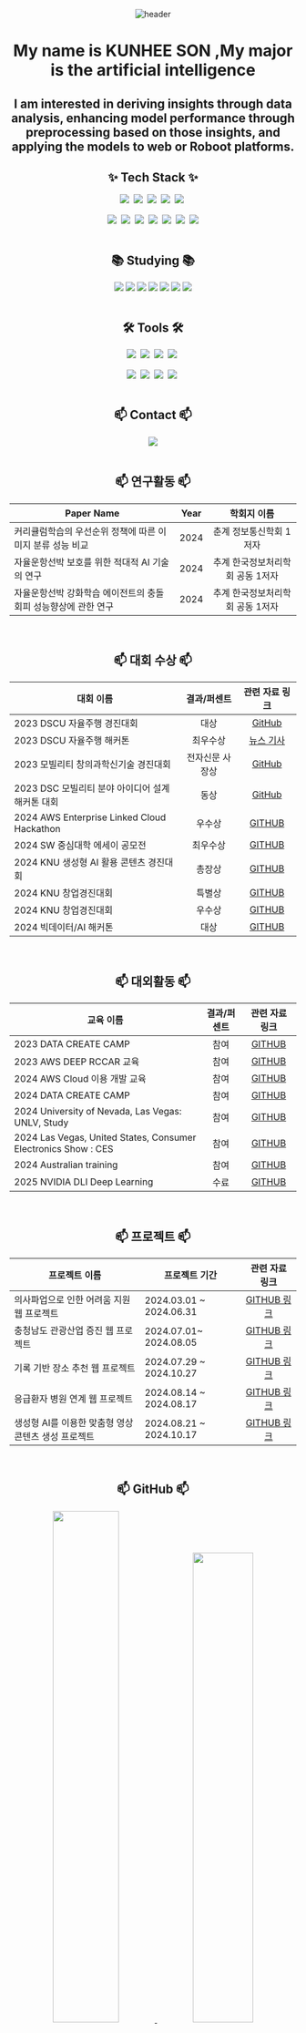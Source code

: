 
<!--타이틀 부분-->
<!-- 메시지 형식의 자기소개 --> 


<div align="center">

  

![header](https://capsule-render.vercel.app/api?type=waving&color=auto&height=500§ion=header&text=😊Welcome!😊&desc=%20%20%20%20&descSize=30&fontColor=F7DF1E&fontAlignY=40)

  <h1> My name is KUNHEE SON ,My major is the artificial intelligence </h1> 
  <h2>I am interested in deriving insights through data analysis, enhancing model performance through preprocessing based on those insights, and applying the models to web or Roboot platforms.</h2>
</div>





<!--내용 부분-->
<h2 align="center">✨ Tech Stack ✨</h2>
<div align="center">
  <img src="https://img.shields.io/badge/python-3670A0?style=for-the-badge&logo=python&logoColor=ffdd54" />&nbsp
  <img src="https://img.shields.io/badge/pandas-150458.svg?style=for-the-badge&logo=pandas&logoColor=white" />&nbsp
  <img src="https://img.shields.io/badge/numpy-4d77cf.svg?style=for-the-badge&logo=numpy&logoColor=white" />&nbsp
  <img src="https://img.shields.io/badge/Matplotlib-11557c.svg?style=for-the-badge&logo=Matplotlib&logoColor=white" />&nbsp
  <img src="https://img.shields.io/badge/Linux-FCC624?style=for-the-badge&logo=linux&logoColor=black" />&nbsp 



</div>


<br>

<div align="center">
 <img src="https://img.shields.io/badge/OpenCV-5C3EE8?style=for-the-badge&logo=opencv&logoColor=white" />&nbsp 
  <img src="https://img.shields.io/badge/html5-E34F26.svg?style=for-the-badge&logo=html5&logoColor=white" />&nbsp
  <img src="https://img.shields.io/badge/css3-1572B6.svg?style=for-the-badge&logo=css3&logoColor=white" />&nbsp
  <img src="https://img.shields.io/badge/ROS-22303F?style=for-the-badge&logo=ros&logoColor=white" />&nbsp
  <img src="https://img.shields.io/badge/C-A8B9CC?style=for-the-badge&logo=c&logoColor=white" />&nbsp
  <img src="https://img.shields.io/badge/C++-00599C?style=for-the-badge&logo=cplusplus&logoColor=white" />&nbsp
  <img src="https://img.shields.io/badge/Docker-2496ED?style=for-the-badge&logo=docker&logoColor=white" />
</div>





<br>

<h2 align="center">📚 Studying 📚</h2>
<div align="center">
  <img src="https://img.shields.io/badge/ROS1-22314F?style=for-the-badge&logo=ros&logoColor=white">
  <img src="https://img.shields.io/badge/ROS2-00979D?style=for-the-badge&logo=ros&logoColor=white">

  <!-- RViz 시각화 툴 -->
<img src="https://img.shields.io/badge/RViz-F47822?style=for-the-badge&logo=ros&logoColor=white">

<!-- Gazebo 시뮬레이터 -->
<img src="https://img.shields.io/badge/Gazebo-364859?style=for-the-badge&logo=gazebo&logoColor=white">

<!-- rosbag 로그 저장/재생 툴 -->
<img src="https://img.shields.io/badge/rosbag-22314F?style=for-the-badge&logo=ros&logoColor=white">

<!-- MoveIt! 모션 플래닝 -->
<img src="https://img.shields.io/badge/MoveIt!-E94E1A?style=for-the-badge&logo=moveit&logoColor=white">

<!-- Navigation2 (Nav2) -->
<img src="https://img.shields.io/badge/Nav2-4CAE4A?style=for-the-badge&logo=ros&logoColor=white">


</div>

<br>

<h2 align="center">🛠 Tools 🛠</h2>
<div align="center">
  <img src="https://img.shields.io/badge/git-F05033.svg?style=for-the-badge&logo=git&logoColor=white" />&nbsp
  <img src="https://img.shields.io/badge/github-181717.svg?style=for-the-badge&logo=github&logoColor=white" />&nbsp
  <img src="https://img.shields.io/badge/Notion-F3F3F3.svg?style=for-the-badge&logo=notion&logoColor=black" />&nbsp
  <img src="https://img.shields.io/badge/slack-4A154B.svg?style=for-the-badge&logo=slack&logoColor=black" />&nbsp

  
</div>

<div align="center">
 <!-- <img src="https://img.shields.io/badge/adobe%20photoshop-08253c.svg?style=for-the-badge&logo=adobe%20photoshop&logoColor=37abff" />&nbsp -->

</div>

<br>

<div align="center">
  <img src="https://img.shields.io/badge/VSCode-2C2C32.svg?style=for-the-badge&logo=visual-studio-code&logoColor=22ABF3" />&nbsp
  <img src="https://img.shields.io/badge/amazonwebservices-F7DF1E.svg?style=for-the-badge&logo=amazonwebservices&logoColor=F9AB00" />&nbsp
  <img src="https://img.shields.io/badge/jupyter-2C2C32.svg?style=for-the-badge&logo=jupyter&logoColor=F37726" />&nbsp
  <img src="https://img.shields.io/badge/eclipseide-150458.svg?style=for-the-badge&logo=eclipseide&logoColor=F9AB00" />&nbsp
  
  
</div>

<br>

<h2 align="center">📫 Contact 📫</h2>
<div align="center">
  </a>
  <a href="mailto:oka1313@gmail.com">
    <img
     src="https://img.shields.io/badge/songunhee5426@gmail.com-D14836?style=flat&logo=gmail&logoColor=white" />
  </a>
</div>



<br>

<h2 align="center">📫 연구활동 📫</h2>
<div align="center">
 
  |Paper Name|Year|학회지 이름|
  |------|:---:|:-------:|
  |커리큘럼학습의 우선순위 정책에 따른 이미지 분류 성능 비교|2024|춘계 정보통신학회 1저자|
  |자율운항선박 보호를 위한 적대적 AI 기술의 연구 |2024|추계 한국정보처리학회 공동 1저자|
  |자율운항선박 강화학습 에이전트의 충돌회피 성능향상에 관한 연구 |2024|추계 한국정보처리학회 공동 1저자|



</div>


<br>

<h2 align="center">📫 대회 수상 📫</h2>
<div align="center">


|대회 이름| 결과/퍼센트|관련 자료 링크|
|------|:---:|:---:|
|2023 DSCU 자율주행 경진대회| 대상|[GitHub](https://github.com/NICESONY/2023-DSCU-Self-Driving-Competition)|
|2023 DSCU 자율주행 해커톤 |최우수상|[뉴스 기사](https://www.cctoday.co.kr/news/articleView.html?idxno=2180876)|
|2023 모빌리티 창의과학신기술 경진대회 |전자신문 사장상|[GitHub](https://github.com/NICESONY/Mobility-Creative-Science-New-Technology-Competition)|
|2023 DSC 모빌리티 분야 아이디어 설계 해커톤 대회 |동상|[GitHub]()|
|2024 AWS Enterprise Linked Cloud Hackathon |우수상|[GITHUB](https://github.com/NICESONY/DSC_Car_hackathon)|
|2024 SW 중심대학 에세이 공모전 |최우수상|[GITHUB](https://github.com/NICESONY/SW-essay-contest)|
|2024 KNU 생성형 AI 활용 콘텐츠 경진대회 |총장상|[GITHUB](https://github.com/NICESONY/2024_kongju_Generative_Competition)|
|2024 KNU 창업경진대회 |특별상|[GITHUB]()|
|2024 KNU 창업경진대회 |우수상|[GITHUB]()|
|2024 빅데이터/AI 해커톤 |대상|[GITHUB](https://github.com/NICESONY/Global_Internships)|



<!--아래 아직 못 적은거넣기 아이디어 대회, 차량 만든거 시장상// LG본선 진출-->



</div>

<br>

<h2 align="center">📫 대외활동 📫</h2>
<div align="center">


|교육 이름| 결과/퍼센트|관련 자료 링크|
|------|:---:|:---:|
|2023 DATA CREATE CAMP|참여|[GITHUB]()|
|2023 AWS DEEP RCCAR 교육|참여|[GITHUB]()|
|2024 AWS Cloud 이용 개발 교육|참여|[GITHUB]()|
|2024 DATA CREATE CAMP|참여|[GITHUB]()|
|2024 University of Nevada, Las Vegas: UNLV, Study|참여|[GITHUB]()|
|2024 Las Vegas, United States, Consumer Electronics Show : CES|참여|[GITHUB]()|
|2024 Australian training|참여|[GITHUB]()|
|2025 NVIDIA DLI Deep Learning|수료|[GITHUB]()|
<!--아래 아직 못 적은거넣기 아이디어 경진대회 텀블러 받은대회적기, 10% 들었던 대회-->
<!--ict 경진대회 적을지 고민해보자?? -->
</div>

<br>

<h2 align="center">📫 프로젝트 📫</h2>
<div align="center">


|프로젝트 이름|프로젝트 기간|관련 자료 링크|
|------|---|:---:|
|의사파업으로 인한 어려움 지원 웹 프로젝트|2024.03.01 ~ 2024.06.31|[GITHUB 링크](https://github.com/NICESONY/SON_WEB_PROJECT_doctors-strike)|
|충청남도 관광산업 증진 웹 프로젝트| 2024.07.01~ 2024.08.05|[GITHUB 링크](https://github.com/NICESONY/AWS_Tourism_Project)|
|기록 기반 장소 추천 웹 프로젝트| 2024.07.29 ~ 2024.10.27|[GITHUB 링크]()|
|응급환자 병원 연계 웹 프로젝트 | 2024.08.14 ~ 2024.08.17 |[GITHUB 링크](https://github.com/NICESONY/DSC_Car_hackathon)|
|생성형 AI를 이용한 맞춤형 영상 콘텐츠 생성 프로젝트 | 2024.08.21 ~ 2024.10.17 |[GITHUB 링크](https://github.com/NICESONY/2024_kongju_Generative_Competition)|

</div>





<br>

<h2 align="center">📫 GitHub 📫</h2>
<div align="center">
<a href="https://github.com/anuraghazra/github-readme-stats">
    <img src="https://github-readme-stats.vercel.app/api/top-langs/?username=NICESONY&layout=donut&show_icons=true&theme=material-palenight&hide_border=true&bg_color=20232a&icon_color=58A6FF&text_color=fff&title_color=58A6FF&count_private=true&exclude_repo=Face-Transfer-Application" width=48% />
</a>    
<a href="https://github.com/anuraghazra/github-readme-stats">
  <img src="https://github-readme-stats.vercel.app/api?username=NICESONY&show_icons=true&theme=material-palenight&hide_border=true&bg_color=20232a&icon_color=58A6FF&text_color=fff&title_color=58A6FF&count_private=true" width=46% />
</a>
<a href="https://github.com/ashutosh00710/github-readme-activity-graph">
    <img src="https://github-readme-activity-graph.vercel.app/graph?username=NICESONY&theme=react-dark&bg_color=20232a&hide_border=true&line=58A6FF&color=58A6FF" width=94%/>
</a>

</div>

